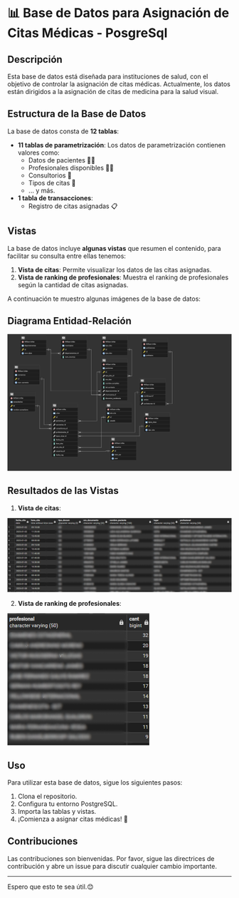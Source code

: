 # 📊 Base de Datos para Asignación de Citas Médicas - PosgreSql

## Descripción
Esta base de datos está diseñada para instituciones de salud, con el objetivo de controlar la asignación de citas médicas. Actualmente, los datos están dirigidos a la asignación de citas de medicina para la salud visual.

## Estructura de la Base de Datos
La base de datos consta de **12 tablas**:
- **11 tablas de parametrización**:
  Los datos de parametrización contienen valores como:
  - Datos de pacientes 🧑‍⚕️
  - Profesionales disponibles 👩‍⚕️
  - Consultorios 🏥
  - Tipos de citas 📅
  - ... y más.
- **1 tabla de transacciones**:
  - Registro de citas asignadas 📋

## Vistas
La base de datos incluye **algunas vistas** que resumen el contenido, para facilitar su consulta entre ellas tenemos:
1. **Vista de citas**: Permite visualizar los datos de las citas asignadas.
2. **Vista de ranking de profesionales**: Muestra el ranking de profesionales según la cantidad de citas asignadas.

A continuación te muestro algunas imágenes de la base de datos:

## Diagrama Entidad-Relación

![Portada](img/ERD_BD.png)

## Resultados de las Vistas
1. **Vista de citas**:
   
![Img1](img/VISTA1.png)

2. **Vista de ranking de profesionales**:
   
![Img2](img/VISTA2.png)

## Uso
Para utilizar esta base de datos, sigue los siguientes pasos:
1. Clona el repositorio.
2. Configura tu entorno PostgreSQL.
3. Importa las tablas y vistas.
4. ¡Comienza a asignar citas médicas! 🚀

## Contribuciones
Las contribuciones son bienvenidas. Por favor, sigue las directrices de contribución y abre un issue para discutir cualquier cambio importante.

---

Espero que esto te sea útil.😊
